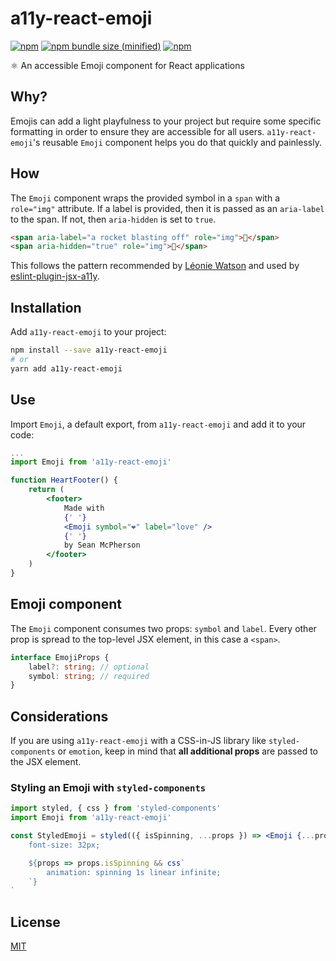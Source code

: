 # a11y-react-emoji

[![npm](https://img.shields.io/npm/v/a11y-react-emoji.svg)](https://npmjs.com/package/a11y-react-emoji) [![npm bundle size (minified)](https://img.shields.io/bundlephobia/min/a11y-react-emoji.svg)](https://npmjs.com/package/a11y-react-emoji) [![npm](https://img.shields.io/npm/dt/a11y-react-emoji.svg)](https://npmjs.com/package/a11y-react-emoji)

⚛️ An accessible Emoji component for React applications

## Why?
Emojis can add a light playfulness to your project but require some specific formatting in order to ensure they are accessible for all users. `a11y-react-emoji`'s reusable `Emoji` component helps you do that quickly and painlessly.

## How
The `Emoji` component wraps the provided symbol in a `span` with a `role="img"` attribute. If a label is provided, then it is passed as an `aria-label` to the span. If not, then `aria-hidden` is set to `true`.

```html
<span aria-label="a rocket blasting off" role="img">🚀</span>
<span aria-hidden="true" role="img">🤫</span>
```

This follows the pattern recommended by [Léonie Watson](http://tink.uk/accessible-emoji/) and used by [eslint-plugin-jsx-a11y](https://github.com/evcohen/eslint-plugin-jsx-a11y/blob/master/docs/rules/accessible-emoji.md).

## Installation
Add `a11y-react-emoji` to your project:

```sh
npm install --save a11y-react-emoji
# or
yarn add a11y-react-emoji
```

## Use
Import `Emoji`, a default export, from `a11y-react-emoji` and add it to your code:

```jsx
...
import Emoji from 'a11y-react-emoji'

function HeartFooter() {
    return (
        <footer>
            Made with
            {' '}
            <Emoji symbol="❤️" label="love" />
            {' '}
            by Sean McPherson
        </footer>
    )
}
```

## Emoji component
The `Emoji` component consumes two props: `symbol` and `label`. Every other prop is spread to the top-level JSX element, in this case a `<span>`.

```ts
interface EmojiProps {
    label?: string; // optional
    symbol: string; // required
}
```

## Considerations
If you are using `a11y-react-emoji` with a CSS-in-JS library like `styled-components` or `emotion`, keep in mind that **all additional props** are passed to the JSX element.

### Styling an Emoji with `styled-components`

```jsx
import styled, { css } from 'styled-components'
import Emoji from 'a11y-react-emoji'

const StyledEmoji = styled(({ isSpinning, ...props }) => <Emoji {...props} />)`
    font-size: 32px;

    ${props => props.isSpinning && css`
        animation: spinning 1s linear infinite;
    `}
`
```

## License

[MIT](/LICENSE)